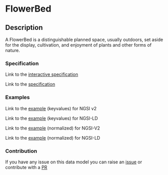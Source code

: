 # FlowerBed

## Description 

A FlowerBed is a distinguishable planned space, usually outdoors, set aside for
the display, cultivation, and enjoyment of plants and other forms of nature.

### Specification

Link to the [interactive specification](https://swagger.lab.fiware.org/?url=https://smart-data-models.github.io/dataModel.ParksAndGardens/FlowerBed/swagger.yaml)

Link to the [specification](https://smart-data-models.github.io/dataModel.ParksAndGardens/FlowerBed/doc/spec.md)
### Examples

Link to the [example](https://smart-data-models.github.io/dataModel.ParksAndGardens/FlowerBed/examples/example.json) (keyvalues) for NGSI v2

Link to the [example](https://smart-data-models.github.io/dataModel.ParksAndGardens/FlowerBed/examples/example.jsonld) (keyvalues) for NGSI-LD

Link to the [example](https://smart-data-models.github.io/dataModel.ParksAndGardens/FlowerBed/examples/example-normalized.json) (normalized) for NGSI-V2

Link to the [example](https://smart-data-models.github.io/dataModel.ParksAndGardens/FlowerBed/examples/example-normalized.jsonld) (normalized) for NGSI-LD
### Contribution

 If you have any issue on this data model you can raise an [issue](https://github.com/smart-data-models/dataModel.ParksAndGardens/issues)  or contribute with a [PR](https://github.com/smart-data-models/dataModel.ParksAndGardens/pulls)